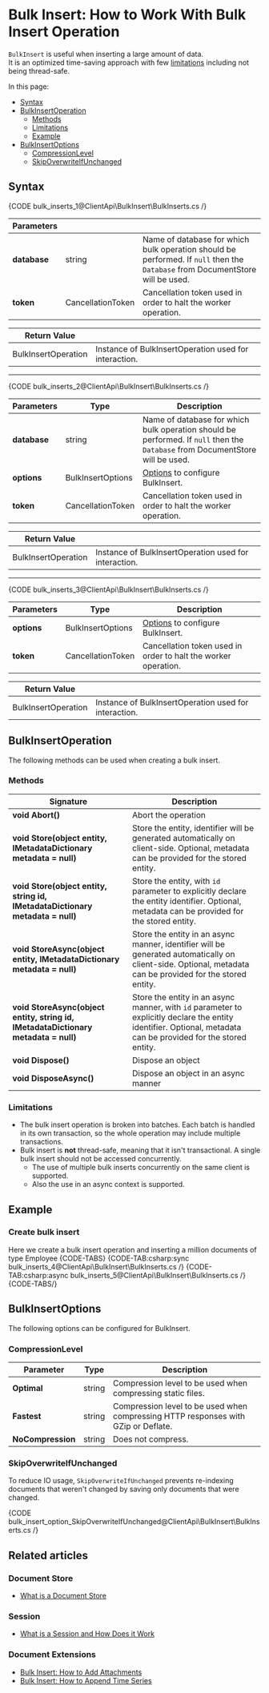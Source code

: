 # Bulk Insert: How to Work With Bulk Insert Operation

`BulkInsert` is useful when inserting a large amount of data.  
It is an optimized time-saving approach with few [limitations](../../client-api/bulk-insert/how-to-work-with-bulk-insert-operation#limitations)
including not being thread-safe.

In this page:

* [Syntax](../../client-api/bulk-insert/how-to-work-with-bulk-insert-operation#syntax)
* [BulkInsertOperation](../../client-api/bulk-insert/how-to-work-with-bulk-insert-operation#bulkinsertoperation) 
  * [Methods](../../client-api/bulk-insert/how-to-work-with-bulk-insert-operation#methods)
  * [Limitations](../../client-api/bulk-insert/how-to-work-with-bulk-insert-operation#limitations)
  * [Example](../../client-api/bulk-insert/how-to-work-with-bulk-insert-operation#example)
* [BulkInsertOptions](../../client-api/bulk-insert/how-to-work-with-bulk-insert-operation#bulkinsertoptions)
  * [CompressionLevel](../../client-api/bulk-insert/how-to-work-with-bulk-insert-operation#compressionlevel)
  * [SkipOverwriteIfUnchanged](../../client-api/bulk-insert/how-to-work-with-bulk-insert-operation#skipoverwriteifunchanged)

## Syntax

{CODE bulk_inserts_1@ClientApi\BulkInsert\BulkInserts.cs /}

| Parameters | | |
| ------------- | ------------- | ----- |
| **database** | string | Name of database for which bulk operation should be performed. If `null` then the `Database` from DocumentStore will be used. |
| **token** | CancellationToken | Cancellation token used in order to halt the worker operation. |

| Return Value | |
| ------------- | ----- |
| BulkInsertOperation| Instance of BulkInsertOperation used for interaction. |

---

{CODE bulk_inserts_2@ClientApi\BulkInsert\BulkInserts.cs /}

| Parameters | Type | Description |
| ------------- | ------------- | ----- |
| **database** | string | Name of database for which bulk operation should be performed. If `null` then the `Database` from DocumentStore will be used. |
| **options** | BulkInsertOptions | [Options](../../client-api/bulk-insert/how-to-work-with-bulk-insert-operation#bulkinsertoptions) to configure BulkInsert. |
| **token** | CancellationToken | Cancellation token used in order to halt the worker operation. |

| Return Value | |
| ------------- | ----- |
| BulkInsertOperation| Instance of BulkInsertOperation used for interaction. |

---

{CODE bulk_inserts_3@ClientApi\BulkInsert\BulkInserts.cs /}

| Parameters | Type | Description |
| ------------- | ------------- | ----- |
| **options** | BulkInsertOptions | [Options](../../client-api/bulk-insert/how-to-work-with-bulk-insert-operation#bulkinsertoptions) to configure BulkInsert. |
| **token** | CancellationToken | Cancellation token used in order to halt the worker operation. |

| Return Value | |
| ------------- | ----- |
| BulkInsertOperation| Instance of BulkInsertOperation used for interaction. |

## BulkInsertOperation

The following methods can be used when creating a bulk insert.

### Methods

| Signature | Description |
| ----------| ----- |
| **void Abort()** | Abort the operation |
| **void Store(object entity, IMetadataDictionary metadata = null)** | Store the entity, identifier will be generated automatically on client-side. Optional, metadata can be provided for the stored entity. |
| **void Store(object entity, string id, IMetadataDictionary metadata = null)** | Store the entity, with `id` parameter to explicitly declare the entity identifier. Optional, metadata can be provided for the stored entity.|
| **void StoreAsync(object entity, IMetadataDictionary metadata = null)** | Store the entity in an async manner, identifier will be generated automatically on client-side. Optional, metadata can be provided for the stored entity. |
| **void StoreAsync(object entity, string id, IMetadataDictionary metadata = null)** | Store the entity in an async manner, with `id` parameter to explicitly declare the entity identifier. Optional, metadata can be provided for the stored entity.|
| **void Dispose()** | Dispose an object |
| **void DisposeAsync()** | Dispose an object in an async manner |

### Limitations

* The bulk insert operation is broken into batches. Each batch is handled in its own transaction, 
  so the whole operation may include multiple transactions.
* Bulk insert is **not** thread-safe, meaning that it isn't transactional. A single bulk insert should not be accessed concurrently.  
  * The use of multiple bulk inserts concurrently on the same client is supported.  
  * Also the use in an async context is supported.

## Example

### Create bulk insert

Here we create a bulk insert operation and inserting a million documents of type Employee
{CODE-TABS}
{CODE-TAB:csharp:sync bulk_inserts_4@ClientApi\BulkInsert\BulkInserts.cs /}
{CODE-TAB:csharp:async bulk_inserts_5@ClientApi\BulkInsert\BulkInserts.cs /}
{CODE-TABS/}

## BulkInsertOptions

The following options can be configured for BulkInsert.

### CompressionLevel

| Parameter | Type | Description |
| ------------- | ------------- | ----- |
| **Optimal** | string | Compression level to be used when compressing static files. |
| **Fastest** | string | Compression level to be used when compressing HTTP responses with GZip or Deflate. |
| **NoCompression** | string | Does not compress. |



### SkipOverwriteIfUnchanged

To reduce IO usage, `SkipOverwriteIfUnchanged` prevents re-indexing documents that weren't changed by saving only documents that were changed.

{CODE bulk_insert_option_SkipOverwriteIfUnchanged@ClientApi\BulkInsert\BulkInserts.cs /}


## Related articles

### Document Store

- [What is a Document Store](../../client-api/what-is-a-document-store)

### Session

- [What is a Session and How Does it Work](../../client-api/session/what-is-a-session-and-how-does-it-work)

### Document Extensions

- [Bulk Insert: How to Add Attachments](../../document-extensions/attachments/bulk-insert)
- [Bulk Insert: How to Append Time Series](../../document-extensions/timeseries/client-api/bulk-insert/append-in-bulk)

